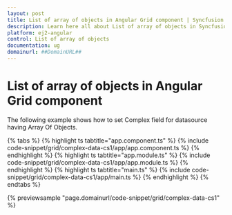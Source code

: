 ```yaml
---
layout: post
title: List of array of objects in Angular Grid component | Syncfusion
description: Learn here all about List of array of objects in Syncfusion Angular Grid component of Syncfusion Essential JS 2 and more.
platform: ej2-angular
control: List of array of objects 
documentation: ug
domainurl: ##DomainURL##
---
```


# List of array of objects in Angular Grid component

The following example shows how to set Complex field for datasource having Array Of Objects.

{% tabs %}
{% highlight ts tabtitle="app.component.ts" %}
{% include code-snippet/grid/complex-data-cs1/app/app.component.ts %}
{% endhighlight %}
{% highlight ts tabtitle="app.module.ts" %}
{% include code-snippet/grid/complex-data-cs1/app/app.module.ts %}
{% endhighlight %}
{% highlight ts tabtitle="main.ts" %}
{% include code-snippet/grid/complex-data-cs1/app/main.ts %}
{% endhighlight %}
{% endtabs %}
  
{% previewsample "page.domainurl/code-snippet/grid/complex-data-cs1" %}
